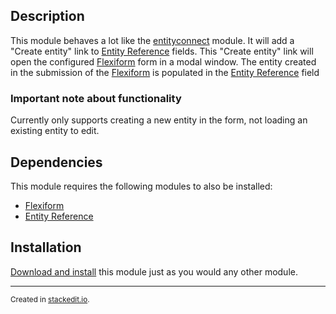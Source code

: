 ## Description

This module behaves a lot like the [entityconnect](/project/entityconnect) module. It will add a "Create entity" link to [Entity Reference](/project/entity_reference) fields. This "Create entity" link will open the configured [Flexiform](/project/flexiform) form in a modal window. The entity created in the submission of the [Flexiform](/project/flexiform) is populated in the [Entity Reference](/project/entity_reference) field


### Important note about functionality
Currently only supports creating a new entity in the form, not loading an existing entity to edit.


## Dependencies

This module requires the following modules to also be installed:

  * [Flexiform](/project/flexiform)
  * [Entity Reference](/project/entity_reference)

## Installation

[Download and install](/docs/7/extending-drupal-7/installing-drupal-7-contributed-modules) this module just as you would any other module.


-------------------------------------------
<sub>Created in [stackedit.io](https://stackedit.io).</sub>
